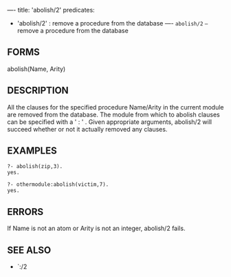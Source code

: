 —-
title: 'abolish/2'
predicates:
 - 'abolish/2' : remove a procedure from the database
—-
`abolish/2` `—` remove a procedure from the database


## FORMS

abolish(Name, Arity)


## DESCRIPTION

All the clauses for the specified procedure Name/Arity in the current module are removed from the database. The module from which to abolish clauses can be specified with a ' : ' . Given appropriate arguments, abolish/2 will succeed whether or not it actually removed any clauses.


## EXAMPLES


```
?- abolish(zip,3).
yes.
```

```
?- othermodule:abolish(victim,7).
yes.
```


## ERRORS

If Name is not an atom or Arity is not an integer, abolish/2 fails.


## SEE ALSO

- `:/2
